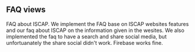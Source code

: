 ## FAQ views 

FAQ about ISCAP. We implement the FAQ base on ISCAP websites features and our faq about 
ISCAP on the information given in the wesites. We also implemented the faq to have a search
and share social media, but unfortuanately the share social didn't work. Firebase works fine.